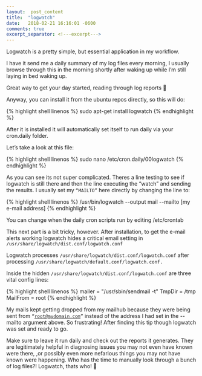 ```yaml
---
layout:  post_content
title:  "logwatch"
date:   2018-02-21 16:16:01 -0600
comments: true
excerpt_separator: <!---excerpt--->
---
```


Logwatch is a pretty simple, but essential application in my workflow.

I have it send me a daily summary of my log files every morning, I usually browse through this in the morning shortly after waking up while I’m still laying in bed waking up.

Great way to get your day started, reading through log reports 🙂
<!---excerpt--->
Anyway, you can install it from the ubuntu repos directly, so this will do:

<div class="codeblok">{% highlight shell linenos %}
sudo apt-get install logwatch
{% endhighlight %}</div>

After it is installed it will automatically set itself to run daily via your cron.daily folder.

Let’s take a look at this file:

<div class="codeblok">{% highlight shell linenos %}
sudo nano /etc/cron.daily/00logwatch
{% endhighlight %}</div>

As you can see its not super complicated. Theres a line testing to see if logwatch is still there and then the line executing the “watch” and sending the results. I usually set my <code>“MAILTO”</code>  here directly by changing the line to:

<div class="codeblok">{% highlight shell linenos %}
/usr/bin/logwatch --output mail --mailto [my e-mail address]
{% endhighlight %}</div>

You can change when the daily cron scripts run by editing /etc/crontab

This next part is a bit tricky, however. After installation, to get the e-mail alerts working logwatch hides a critical email setting in <code>/usr/share/logwatch/dist.conf/logwatch.conf</code>

Logwatch processes <code>/usr/share/logwatch/dist.conf/logwatch.conf</code> after processing <code>/usr/share/logwatch/default.conf/logwatch.conf.</code>

Inside the hidden <code>/usr/share/logwatch/dist.conf/logwatch.conf</code>  are three vital config lines:

<div class="codeblok">{% highlight shell linenos %}
mailer = "/usr/sbin/sendmail -t"
TmpDir = /tmp
MailFrom = root
{% endhighlight %}</div>

My mails kept getting dropped from my mailhub because they were being sent from <code>“root@mydomain.com”</code> instead of the address I had set in the --mailto argument above. So frustrating! After finding this tip though logwatch was set and ready to go.

Make sure to leave it run daily and check out the reports it generates. They are legitimately helpful in diagnosing issues you may not even have known were there, ,or possibly even more nefarious things you may not have known were happening. Who has the time to manually look through a bunch of log files?! Logwatch, thats who! 🙂

